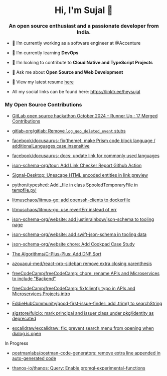 <h1 align="center">Hi, I'm Sujal 👋</h1>
<h3 align="center">An open source enthusiast and a passionate developer from India.</h3>

- 🔭 I’m currently working as a software engineer at @Accenture

- 🌱 I’m currently learning **DevOps**

- 👀 I’m looking to contribute to **Cloud Native and TypeScript Projects**

- 💬 Ask me about **Open Source and Web Development**

- 📄 View my latest resume [here](https://sujalgupta.netlify.app/src/Sujal_Gupta_Resume.pdf)

- All my social links can be found here: https://linktr.ee/heysujal




<h3 align="left">My Open Source Contributions</h3>

- [GitLab open source hackathon October 2024 - Runner Up : 17 Merged Contributions](https://contributors.gitlab.com/users/heysujal?fromDate=2024-10-14&toDate=2025-04-11)

- [gitlab-org/gitlab: Remove `log_geo_deleted_event` stubs](https://gitlab.com/gitlab-org/gitlab/-/merge_requests/170468)

- [facebook/docusaurus: fix(theme): make Prism code block language / additionalLanguages case insensitive](https://github.com/facebook/docusaurus/pull/9183)

- [facebook/docusaurus: docs: update link for commonly used languages](https://github.com/facebook/docusaurus/pull/9065)

- [json-schema-org/tour: Add Link Checker Report Github Action](https://github.com/json-schema-org/tour/pull/94)

- [Signal-Desktop: Unescape HTML encoded entities in link preview](https://github.com/signalapp/Signal-Desktop/pull/5412)

- [python/typeshed: Add _file in class SpooledTemporaryFile in tempfile.pyi ](https://github.com/python/typeshed/pull/10327)
  
- [litmuschaos/litmus-go: add openssh-clients to dockerfile ](https://github.com/litmuschaos/litmus-go/pull/732)
  
- [litmuschaos/litmus-go: use revertErr instead of err](https://github.com/litmuschaos/litmus-go/pull/730)
  
- [json-schema-org/website: add justinrainbow/json-schema to tooling page](https://github.com/json-schema-org/website/pull/987)

- [json-schema-org/website: add swift-json-schema in tooling data ](https://github.com/json-schema-org/website/pull/1222)

- [json-schema-org/website chore: Add Cookpad Case Study ](https://github.com/json-schema-org/website/pull/1176)

- [The Algorithms/C-Plus-Plus: Add DNF Sort](https://github.com/TheAlgorithms/C-Plus-Plus/pull/1558)

- [azouaoui-med/react-pro-sidebar: remove extra closing parenthesis](https://github.com/azouaoui-med/react-pro-sidebar/pull/143)

- [freeCodeCamp/freeCodeCamp: chore: rename APIs and Microservices to include "Backend"](https://github.com/freeCodeCamp/freeCodeCamp/pull/42515)

- [freeCodeCamp/freeCodeCamp: fix(client): typo in APIs and Microservices Projects intro](https://github.com/freeCodeCamp/freeCodeCamp/pull/42140)

- [EddieHubCommunity/good-first-issue-finder: add .trim() to searchString ](https://github.com/EddieHubCommunity/good-first-issue-finder/pull/358)

- [sigstore/fulcio: mark principal and issuer class under pkg/identity as deprecated ](https://github.com/sigstore/fulcio/pull/1980)

- [excalidraw/excalidraw: fix: prevent search menu from opening when dialog is open](https://github.com/excalidraw/excalidraw/pull/9279)

In Progress

- [postmanlabs/postman-code-generators: remove extra line appended in auto-generated code ](https://github.com/postmanlabs/postman-code-generators/pull/779)

- [thanos-io/thanos: Query: Enable promql-experimental-functions](https://github.com/thanos-io/thanos/pull/8191)
